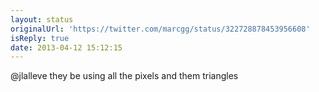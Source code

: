 ```yaml
---
layout: status
originalUrl: 'https://twitter.com/marcgg/status/322728878453956608'
isReply: true
date: 2013-04-12 15:12:15
---
```


@jlalleve they be using all the pixels and them triangles
